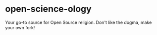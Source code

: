 # open-science-ology
Your go-to source for Open Source religion.  Don't like the dogma, make your own fork!
